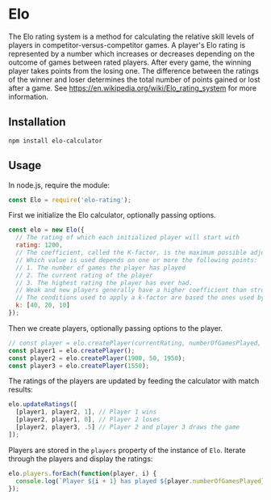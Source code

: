 # Elo

The Elo rating system is a method for calculating the relative skill levels of players in competitor-versus-competitor games.
A player's Elo rating is represented by a number which increases or decreases depending on the outcome of games between rated players.
After every game, the winning player takes points from the losing one.
The difference between the ratings of the winner and loser determines the total number of points gained or lost after a game.
See https://en.wikipedia.org/wiki/Elo_rating_system for more information.


## Installation
```
npm install elo-calculator
```

## Usage

In node.js, require the module:
```js
const Elo = require('elo-rating');
```

First we initialize the Elo calculator, optionally passing options.
```js
const elo = new Elo({
  // The rating of which each initialized player will start with
  rating: 1200,
  // The coefficient, called the K-factor, is the maximum possible adjustment per game.
  // Which value is used depends on one or more the following points:
  // 1. The number of games the player has played
  // 2. The current rating of the player
  // 3. The highest rating the player has ever had.
  // Weak and new players generally have a higher coefficient than stronger, more experienced players.
  // The conditions used to apply a k-factor are based the ones used by the World Chess Federation (http://www.fide.com/fide/handbook.html?id=172&view=article)
  k: [40, 20, 10]
});
```

Then we create players, optionally passing options to the player.
```js
// const player = elo.createPlayer(currentRating, numberOfGamesPlayed, highestRating);
const player1 = elo.createPlayer();
const player2 = elo.createPlayer(1900, 50, 1950);
const player3 = elo.createPlayer(1550);
```

The ratings of the players are updated by feeding the calculator with match results:
```js
elo.updateRatings([
  [player1, player2, 1], // Player 1 wins
  [player2, player1, 0], // Player 2 loses
  [player2, player3, .5] // Player 2 and player 3 draws the game
]);
```

Players are stored in the `players` property of the instance of `Elo`. Iterate through the players and display the ratings:

```js
elo.players.forEach(function(player, i) {
  console.log(`Player ${i + 1} has played ${player.numberOfGamesPlayed} and has a rating of ${Math.round(player.rating)}`);
});
```
